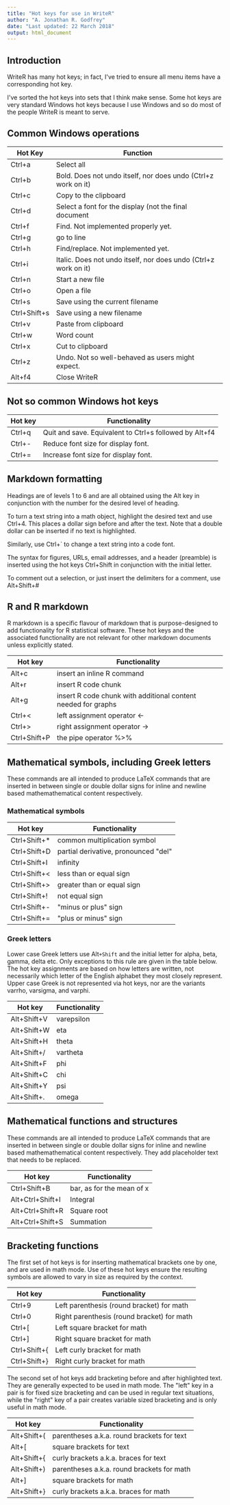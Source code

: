 ```yaml
---
title: "Hot keys for use in WriteR"
author: "A. Jonathan R. Godfrey"
date: "Last updated: 22 March 2018"
output: html_document
---
```



## Introduction

WriteR has many hot keys; in fact, I've tried to ensure all menu items have a corresponding hot key.

I've sorted the hot keys into sets that I think make sense. Some hot keys are very standard Windows hot keys because I use Windows and so do most of the people WriteR is meant to serve.



## Common Windows operations

| Hot Key | Function |
| --- | --- |
| Ctrl+a | Select all |
| Ctrl+b | Bold. Does not undo itself, nor does undo (Ctrl+z work on it) |
| Ctrl+c | Copy to the clipboard |
| Ctrl+d | Select a font for the display (not the final document |
| Ctrl+f | Find. Not implemented properly yet. |
| Ctrl+g | go to line |
| Ctrl+h | Find/replace. Not implemented yet. |
| Ctrl+i | Italic. Does not undo itself, nor does undo (Ctrl+z work on it) |
| Ctrl+n | Start a new file |
| Ctrl+o | Open a file |
| Ctrl+s | Save using the current filename |
| Ctrl+Shift+s | Save using a new filename |
| Ctrl+v | Paste from clipboard |
| Ctrl+w | Word count |
| Ctrl+x | Cut to clipboard |
| Ctrl+z | Undo. Not so well-behaved as users might expect.  |
| Alt+f4 | Close WriteR |


## Not so common Windows hot keys


| Hot key | Functionality |
| --- | --- |
| Ctrl+q | Quit and save. Equivalent to Ctrl+s followed by Alt+f4 |
| Ctrl+- | Reduce font size for display font. |
| Ctrl+= | Increase font size for display font. |


## Markdown formatting

Headings are of levels 1 to 6 and are all obtained using the Alt key in conjunction with the number for the desired level of heading.

To turn a text string into a math object, highlight the desired text and use Ctrl+4. This places a dollar sign before and after the text. Note that a double dollar can be inserted if no text is highlighted.

Similarly, use Ctrl+` to change a text string into a code font.

The syntax for figures, URLs, email addresses, and a header (preamble)  is inserted using the hot keys Ctrl+Shift in conjunction with the initial letter.

To comment out a selection, or just insert the delimiters for a comment, use Alt+Shift+#



## R and R markdown 

R markdown is a specific flavour of markdown that is purpose-designed to add functionality for R statistical software. These hot keys and the associated functionality are not relevant for other markdown documents unless explicitly stated.

| Hot key | Functionality |
| --- | --- |
| Alt+c  | insert an inline R command  |
| Alt+r  | insert R code chunk |
| Alt+g  | insert R code chunk with additional content needed  for graphs |
| Ctrl+< | left assignment operator <- |
| Ctrl+> | right assignment operator -> |
 | Ctrl+Shift+P | the pipe operator %>% |


## Mathematical symbols, including Greek letters 

These commands are all intended to produce LaTeX commands that are inserted in between single or double dollar signs for inline and newline based mathemathematical content respectively.



### Mathematical symbols

| Hot key | Functionality |
| --- | --- |
| Ctrl+Shift+* | common multiplication symbol |
| Ctrl+Shift+D | partial derivative, pronounced "del" |
| Ctrl+Shift+I | infinity |
| Ctrl+Shift+< | less than or equal sign |
| Ctrl+Shift+> | greater than or equal sign |
| Ctrl+Shift+! | not equal sign |
| Ctrl+Shift+- | "minus or plus" sign |
| Ctrl+Shift+= | "plus or minus" sign |

### Greek letters 

Lower case Greek letters use  Alt`+Shift` and the initial letter for alpha, beta, gamma, delta etc. Only exceptions to this rule are given in the table below. The hot key assignments  are based on how letters are written, not necessarily which letter of the English alphabet they most closely represent. Upper case Greek is not represented via hot keys, nor are the variants varrho, varsigma, and varphi.

| Hot key | Functionality |
| --- | --- |
| Alt+Shift+V | varepsilon |
| Alt+Shift+W | eta |
| Alt+Shift+H | theta |
| Alt+Shift+/ | vartheta |
| Alt+Shift+F | phi |
| Alt+Shift+C | chi |
| Alt+Shift+Y | psi |
| Alt+Shift+. | omega |


## Mathematical functions and structures

These commands are all intended to produce LaTeX commands that are inserted in between single or double dollar signs for inline and newline based mathemathematical content respectively. They add placeholder text that needs to be replaced.

| Hot key | Functionality |
| --- | --- |
| Ctrl+Shift+B | bar, as for the mean of x |
| Alt+Ctrl+Shift+I | Integral |
| Alt+Ctrl+Shift+R | Square root |
| Alt+Ctrl+Shift+S | Summation |



## Bracketing functions

The first set of hot keys  is for inserting mathematical brackets one by one, and are used in math mode. Use of these hot keys ensure the resulting symbols are allowed to vary in size as required by the context.

| Hot key | Functionality |
| --- | --- |
| Ctrl+9 | Left parenthesis (round bracket) for math |
| Ctrl+0 | Right parenthesis (round bracket) for math |
| Ctrl+[ | Left square bracket for math |
| Ctrl+] | Right square bracket for math |
| Ctrl+Shift+{ | Left curly bracket for math |
| Ctrl+Shift+} | Right curly bracket for math |

The second set of hot keys add bracketing before and after highlighted  text. They are generally expected to be used in math mode. The "left" key in a pair is for fixed size bracketing and can be used in regular text situations, while the "right" key of a pair creates variable sized bracketing and is only useful in math mode.

| Hot key | Functionality |
| --- | --- |
| Alt+Shift+( | parentheses a.k.a. round brackets for text |
| Alt+[ | square brackets for text |
| Alt+Shift+{ | curly brackets a.k.a. braces for text |
| Alt+Shift+) | parentheses a.k.a. round brackets for math |
| Alt+] | square brackets for math |
| Alt+Shift+} | curly brackets a.k.a. braces for math |



